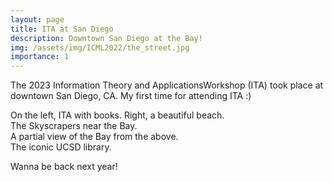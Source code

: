 ```yaml
---
layout: page
title: ITA at San Diego
description: Downtown San Diego at the Bay! 
img: /assets/img/ICML2022/the_street.jpg
importance: 1
---
```


The 2023 Information Theory and ApplicationsWorkshop (ITA) took place at downtown San Diego, CA. My first time for attending ITA :) 



  <!--   ------------------------------------------------------------------
    title: Better Exploration with Optimistic Actor-Critic
    description: NeurIPS 2019
    authors: Kamil Ciosek, Quan Vuong, Robert Loftin and Katja Hofmann
    ------------------------------------------------------------------
 -->
 <div class="row">
    <div class="col-sm mt-3 mt-md-0">
        <img class="img-fluid rounded z-depth-1" src="{{ '/assets/img/ITA2023/3.JPG' | relative_url }}" alt="" title="Guitar"/>
    </div>
    <div class="col-sm mt-3 mt-md-0">
        <img class="img-fluid rounded z-depth-1" src="{{ '/assets/img/ITA2023/5.JPG' | relative_url }}" alt="" title="Hotels"/>
    </div>
</div>
<div class="caption">
    On the left, ITA with books. Right, a beautiful beach.
</div>




<div class="row">
    <div class="col-sm mt-3 mt-md-0">
        <img class="img-fluid rounded z-depth-1" src="{{ '/assets/img/ITA2023/1.JPG' | relative_url }}" alt="" title="overlook"/>
    </div>
</div>
<div class="caption">
    The Skyscrapers near the Bay. 
</div>



<div class="row">
    <div class="col-sm mt-3 mt-md-0">
        <img class="img-fluid rounded z-depth-1" src="{{ '/assets/img/ITA2023/2.JPG' | relative_url }}" alt="" title="overlook"/>
    </div>
</div>
<div class="caption">
    A partial view of the Bay from the above.
</div>




<div class="row">
    <div class="col-sm mt-3 mt-md-0">
        <img class="img-fluid rounded z-depth-1" src="{{ '/assets/img/ITA2023/4.jpg' | relative_url }}" alt="" title="library"/>
    </div>
</div>
<div class="caption">
    The iconic UCSD library.
</div>

Wanna be back next year!


<!-- <div class="row justify-content-sm-center">
    <div class="col-sm-6 mt-3 mt-md-0">
        <img class="img-fluid rounded z-depth-1" src="{{ '/assets/img/SB_view/OldMission_SB.jpg' | relative_url }}" alt="" title="Old Mission SB"/>
    </div>
    <div class="col-sm-6 mt-3 mt-md-0">
        <img class="img-fluid rounded z-depth-1" src="{{ '/assets/img/SB_view/SB_Ocean.jpg' | relative_url }}" alt="" title="SB Ocean"/>
    </div>
</div>
<div class="caption">
    You can also have artistically styled 2/3 + 1/3 images, like these.
</div>


The code is simple.
Just wrap your images with `<div class="col-sm">` and place them inside `<div class="row">` (read more about the <a href="https://getbootstrap.com/docs/4.4/layout/grid/" target="_blank">Bootstrap Grid</a> system).
To make images responsive, add `img-fluid` class to each; for rounded corners and shadows use `rounded` and `z-depth-1` classes.
Here's the code for the last row of images above:


 -->